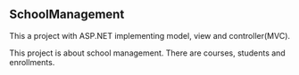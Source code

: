 ## SchoolManagement
This a project with ASP.NET implementing model, view and controller(MVC).

This project is about school management. There are courses, students and enrollments. 
